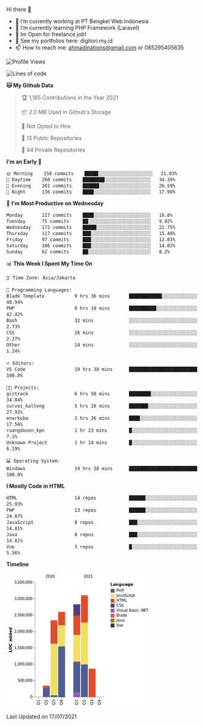 Hi there 👋

- 🔭 I’m currently working at PT Bengkel Web Indonesia
- 🌱 I’m currently learning PHP Framework (Laravel)
- 📂 Im Open for freelance job!
- 🧷 See my portfolios here: digitori.my.id
- 📫 How to reach me: ahmadinations@gmail.com or 085295405635


<!--START_SECTION:waka-->
![Profile Views](http://img.shields.io/badge/Profile%20Views-3-blue)

![Lines of code](https://img.shields.io/badge/From%20Hello%20World%20I%27ve%20Written-12.1%20million%20lines%20of%20code-blue)

**🐱 My Github Data** 

> 🏆 1,165 Contributions in the Year 2021
 > 
> 📦 2.0 MB Used in Github's Storage 
 > 
> 🚫 Not Opted to Hire
 > 
> 📜 13 Public Repositories 
 > 
> 🔑 44 Private Repositories  
 > 
**I'm an Early 🐤** 

```text
🌞 Morning    159 commits    █████░░░░░░░░░░░░░░░░░░░░   21.03% 
🌆 Daytime    260 commits    ████████░░░░░░░░░░░░░░░░░   34.39% 
🌃 Evening    201 commits    ██████░░░░░░░░░░░░░░░░░░░   26.59% 
🌙 Night      136 commits    ████░░░░░░░░░░░░░░░░░░░░░   17.99%

```
📅 **I'm Most Productive on Wednesday** 

```text
Monday       127 commits    ████░░░░░░░░░░░░░░░░░░░░░   16.8% 
Tuesday      75 commits     ██░░░░░░░░░░░░░░░░░░░░░░░   9.92% 
Wednesday    172 commits    █████░░░░░░░░░░░░░░░░░░░░   22.75% 
Thursday     117 commits    ███░░░░░░░░░░░░░░░░░░░░░░   15.48% 
Friday       97 commits     ███░░░░░░░░░░░░░░░░░░░░░░   12.83% 
Saturday     106 commits    ███░░░░░░░░░░░░░░░░░░░░░░   14.02% 
Sunday       62 commits     ██░░░░░░░░░░░░░░░░░░░░░░░   8.2%

```


📊 **This Week I Spent My Time On** 

```text
⌚︎ Time Zone: Asia/Jakarta

💬 Programming Languages: 
Blade Template           9 hrs 36 mins       ████████████░░░░░░░░░░░░░   48.94% 
PHP                      8 hrs 19 mins       ██████████░░░░░░░░░░░░░░░   42.42% 
Bash                     32 mins             ░░░░░░░░░░░░░░░░░░░░░░░░░   2.73% 
CSS                      26 mins             ░░░░░░░░░░░░░░░░░░░░░░░░░   2.27% 
Other                    14 mins             ░░░░░░░░░░░░░░░░░░░░░░░░░   1.24%

🔥 Editors: 
VS Code                  19 hrs 38 mins      █████████████████████████   100.0%

🐱‍💻 Projects: 
gistrack                 6 hrs 50 mins       ████████░░░░░░░░░░░░░░░░░   34.84% 
survei_kalteng           5 hrs 28 mins       ███████░░░░░░░░░░░░░░░░░░   27.91% 
enarkoba                 3 hrs 26 mins       ████░░░░░░░░░░░░░░░░░░░░░   17.56% 
ruangdosen_kpn           1 hr 23 mins        █░░░░░░░░░░░░░░░░░░░░░░░░   7.1% 
Unknown Project          1 hr 14 mins        █░░░░░░░░░░░░░░░░░░░░░░░░   6.29%

💻 Operating System: 
Windows                  19 hrs 38 mins      █████████████████████████   100.0%

```

**I Mostly Code in HTML** 

```text
HTML                     14 repos            ██████░░░░░░░░░░░░░░░░░░░   25.93% 
PHP                      13 repos            ██████░░░░░░░░░░░░░░░░░░░   24.07% 
JavaScript               8 repos             ███░░░░░░░░░░░░░░░░░░░░░░   14.81% 
Java                     8 repos             ███░░░░░░░░░░░░░░░░░░░░░░   14.81% 
Vue                      3 repos             █░░░░░░░░░░░░░░░░░░░░░░░░   5.56%

```


**Timeline**

![Chart not found](https://raw.githubusercontent.com/MuhamadAhmadin/MuhamadAhmadin/master/charts/bar_graph.png) 


 Last Updated on 17/07/2021
<!--END_SECTION:waka-->
